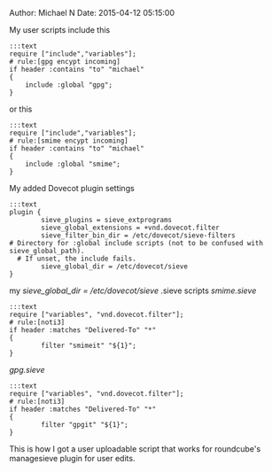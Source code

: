 Author: Michael N
Date: 2015-04-12 05:15:00

My user scripts include this

    :::text
    require ["include","variables"];
    # rule:[gpg encypt incoming]
    if header :contains "to" "michael"
    {
    	include :global "gpg";
    }

or this

    :::text
    require ["include","variables"];
    # rule:[smime encypt incoming]
    if header :contains "to" "michael"
    {
    	include :global "smime";
    }

My added Dovecot plugin settings

    :::text
    plugin {
    		sieve_plugins = sieve_extprograms
    		sieve_global_extensions = +vnd.dovecot.filter
    		sieve_filter_bin_dir = /etc/dovecot/sieve-filters
    # Directory for :global include scripts (not to be confused with sieve_global_path).
      # If unset, the include fails.
    		sieve_global_dir = /etc/dovecot/sieve
    }

my *sieve_global_dir = /etc/dovecot/sieve* .sieve scripts
*smime.sieve*

    :::text
    require ["variables", "vnd.dovecot.filter"];
    # rule:[noti3]
    if header :matches "Delivered-To" "*"
    {
            filter "smimeit" "${1}";
    }

*gpg.sieve*

    :::text
    require ["variables", "vnd.dovecot.filter"];
    # rule:[noti3]
    if header :matches "Delivered-To" "*"
    {
            filter "gpgit" "${1}";
    }

This is how I got a user uploadable script that works for roundcube's managesieve plugin for user edits.

